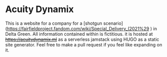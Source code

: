 # Acuity Dynamix
This is a website for a company for a [shotgun scenario](https://fairfieldproject.fandom.com/wiki/Special_Delivery_(2021%29
) in Delta Green. All information contained within is fictitious. it is hosted at ~~https://acuitydynamix.ml~~ as a serverless jamstack using HUGO as a static site generator. Feel free to make a pull request if you feel like expanding on it.
